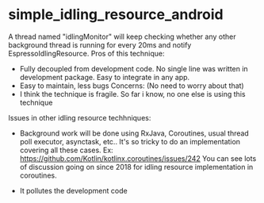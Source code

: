 # simple_idling_resource_android

A thread named "idlingMonitor" will keep checking whether any other background thread is running for every 20ms and notify EspressoIdlingResource.
Pros of this technique:  
* Fully decoupled from development code. No single line was written in development package. Easy to integrate in any app.
* Easy to maintain, less bugs
Concerns: (No need to worry about that)
* I think the technique is fragile. So far i know, no one else is using this technique


Issues in other idling resource techhniques:

* Background work will be done using RxJava, Coroutines, usual thread poll executor, asynctask, etc..
It's so tricky to do an implementation covering all these cases.
Ex: https://github.com/Kotlin/kotlinx.coroutines/issues/242
You can see lots of discussion going on since 2018 for idling resource implementation in coroutines.

* It pollutes the development code
